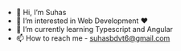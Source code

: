 - 👋 Hi, I’m Suhas
- 👀 I’m interested in Web Development ❤️
- 🌱 I’m currently learning Typescript and Angular
- 📫 How to reach me - suhasbdvt6@gmail.com

<!---
suhas-24/suhas-24 is a ✨ special ✨ repository because its `README.md` (this file) appears on your GitHub profile.
You can click the Preview link to take a look at your changes.
--->
